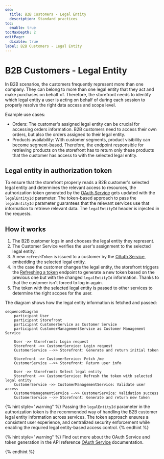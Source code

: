 ```yaml
---
seo:
  title: B2B Customers - Legal Entity
  description: Standard practices 
toc:
  enable: true
tocMaxDepth: 2
editPage:
  disable: true
label: B2B Customers - Legal Entity
---
```





# B2B Customers - Legal Entity 

In B2B scenarios, the customers frequently represent more than one company. They can belong to more than one legal entity that they act and make purchases on behalf of.
Therefore, the storefront needs to identify which legal entity a user is acting on behalf of during each session to properly resolve the right data access and scope level.

Example use cases:

* Orders: The customer's assigned legal entity can be crucial for accessing orders information. B2B customers need to access their own orders, but also the orders assigned to their legal entity. 
* Products availability: With customer segments, product visibility can become segment-based. Therefore, the endpoint responsible for retrieving products on the storefront has to return only these products that the customer has access to with the selected legal entity. 

## Legal entity in authorization token

To ensure that the storefront properly reads a B2B customer's selected legal entity and determines the relevant access to resources, the authorization token generated by the [OAuth Service](https://emporix.gitbook.io/documentation-portal/api-references/api-guides-and-references/authorization/oauth-service/api-reference/customer-token#get-customer-tenant-refreshauthtoken) gets updated with the `legalEntityId` parameter.
The token-based approach to pass the `legalEntityId` parameter guarantees that the relevant services use that information to retrieve relevant data. The `legalEntityId` header is injected in the requests. 

## How it works


1. The B2B customer logs in and chooses the legal entity they represent.
2. The Customer Service verifies the user's assignment to the selected legal entity.
3. A new `refreshToken` is issued to a customer by the [OAuth Service](../authorization/oauth-service/README.md), embedding the selected legal entity.
4. In the case the customer changes the legal entity, the storefront triggers the [Refreshing a token](https://emporix.gitbook.io/documentation-portal/api-references/api-guides-and-references/authorization/oauth-service/api-reference/customer-token#get-customer-tenant-refreshauthtoken) endpoint to generate a new token based on the previous one but with the changed `legalEntityId` information. 
    Thanks to that the customer isn't forced to log in again.
5. The token with the selected legal entity is passed to other services to determine the right scopes for the user.

The diagram shows how the legal entity information is fetched and passed:


```mermaid
sequenceDiagram
    participant User
    participant Storefront
    participant CustomerService as Customer Service
    participant CustomerManagementService as Customer Management Service

    User ->> Storefront: Login request
    Storefront ->> CustomerService: Login request
    CustomerService -->> Storefront: Generate and return initial token

    Storefront ->> CustomerService: Fetch /me
    CustomerService -->> Storefront: Return user info

    User ->> Storefront: Select legal entity
    Storefront ->> CustomerService: Refresh the token with selected legal entity
    CustomerService ->> CustomerManagementService: Validate user access
    CustomerManagementService -->> CustomerService: Validation success
    CustomerService -->> Storefront: Generate and return new token
```

{% hint style="warning" %}
Passing the `legalEntityId` parameter in the authorization token is the recommended way of handling the B2B customer legal entity information across services.
The token approach ensures a consistent user experience, and centralized security enforcement while enabling the required legal entity-based access control.
{% endhint %}

{% hint style="warning" %}
Find out more about the OAuth Service and token generation in the API reference [OAuth Service](../authorization/oauth-service/README.md) documentation.

{% endhint %}